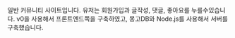 일반 커뮤니티 사이트입니다. 유저는 회원가입과 글작성, 댓글, 좋아요를 누를수있습니다. 
v0을 사용해서 프론트엔드쪽을 구축하였고, 몽고DB와 Node.js를 사용해서 서버를 구축했습니다.
